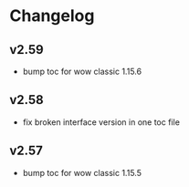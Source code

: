 # Changelog

## v2.59
* bump toc for wow classic 1.15.6

## v2.58
* fix broken interface version in one toc file

## v2.57
* bump toc for wow classic 1.15.5